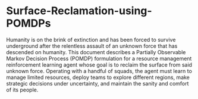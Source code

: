 # Surface-Reclamation-using-POMDPs
Humanity is on the brink of extinction and has been forced to survive underground after the relentless assault of an unknown force that has descended on humanity. This document describes a Partially Observable Markov Decision Process (POMDP) formulation for a resource management reinforcement learning agent whose goal is to reclaim the surface from said unknown force. Operating with a handful of squads, the agent must learn to manage limited resources, deploy teams to explore different regions, make strategic decisions under uncertainty, and maintain the sanity and comfort of its people.
